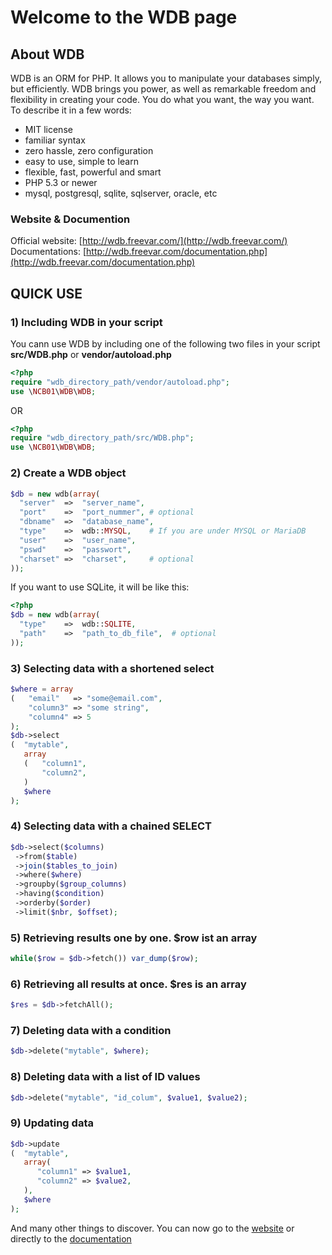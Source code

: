 # Welcome to the WDB page
## About WDB
WDB is an ORM for PHP. It allows you to manipulate your databases simply, but efficiently.
WDB brings you power, as well as remarkable freedom and flexibility in creating your code.
You do what you want, the way you want. To describe it in a few words:
- MIT license
- familiar syntax
- zero hassle, zero configuration
- easy to use, simple to learn
- flexible, fast, powerful and smart
- PHP 5.3 or newer
- mysql, postgresql, sqlite, sqlserver, oracle, etc

### Website & Documention
Official website:  [http://wdb.freevar.com/](http://wdb.freevar.com/)  
Documentations: [http://wdb.freevar.com/documentation.php](http://wdb.freevar.com/documentation.php)  

## QUICK USE
### 1) Including WDB in your script
You cann use WDB by including one of the following two files in your script **src/WDB.php** or **vendor/autoload.php**
```php
<?php
require "wdb_directory_path/vendor/autoload.php";
use \NCB01\WDB\WDB;
```
OR 
```php
<?php
require "wdb_directory_path/src/WDB.php";
use \NCB01\WDB\WDB;
```
### 2) Create a WDB object
```php
$db = new wdb(array(
  "server"  =>  "server_name",
  "port"    =>  "port_nummer", # optional
  "dbname"  =>  "database_name",
  "type"    =>  wdb::MYSQL,    # If you are under MYSQL or MariaDB
  "user"    =>  "user_name",
  "pswd"    =>  "passwort",
  "charset" =>  "charset",     # optional
));
```
If you want to use SQLite, it will be like this:
```php
<?php
$db = new wdb(array(
  "type"    =>  wdb::SQLITE,
  "path"    =>  "path_to_db_file",  # optional
));
```

### 3) Selecting data with a shortened select
```php
$where = array
(   "email"   => "some@email.com",
    "column3" => "some string",
    "column4" => 5
);
$db->select
(  "mytable",
   array
   (   "column1",
       "column2",
   )
   $where
);
```
### 4) Selecting data with a chained SELECT
```php
$db->select($columns)
 ->from($table)
 ->join($tables_to_join)
 ->where($where)
 ->groupby($group_columns)
 ->having($condition)
 ->orderby($order)
 ->limit($nbr, $offset);
 ```
 
### 5) Retrieving results one by one. $row ist an array
```php
while($row = $db->fetch()) var_dump($row);
```

### 6) Retrieving all results at once. $res is an array
```php
$res = $db->fetchAll(); 
```

### 7) Deleting data with a condition
```php
$db->delete("mytable", $where);
```

### 8) Deleting data with a list of ID values
```php
$db->delete("mytable", "id_colum", $value1, $value2);
```

### 9) Updating data
```php
$db->update
(  "mytable",
   array(
      "column1" => $value1,
      "column2" => $value2,
   ),
   $where
);
```

And many other things to discover. You can now go to the
[website](http://wdb.freevar.com) or directly
to the [documentation](http://wdb.freevar.com/documentation.php)
